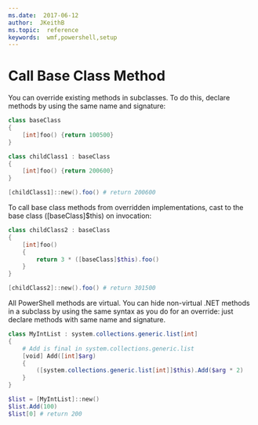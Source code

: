 ```yaml
---
ms.date:  2017-06-12
author:  JKeithB
ms.topic:  reference
keywords:  wmf,powershell,setup
---
```


# Call Base Class Method

You can override existing methods in subclasses. To do this, declare methods by using the same name and signature:

```powershell
class baseClass
{
	[int]foo() {return 100500}
}

class childClass1 : baseClass
{
	[int]foo() {return 200600}
}

[childClass1]::new().foo() # return 200600
```

To call base class methods from overridden implementations, cast to the base class ([baseClass]$this) on invocation:

```powershell
class childClass2 : baseClass
{
	[int]foo()
	{
		return 3 * ([baseClass]$this).foo()
	}
}

[childClass2]::new().foo() # return 301500
```

All PowerShell methods are virtual. You can hide non-virtual .NET methods in a subclass by using the same syntax as you do for an override: just declare methods with same name and signature.

```powershell
class MyIntList : system.collections.generic.list[int]
{
	# Add is final in system.collections.generic.list
	[void] Add([int]$arg)
	{
		([system.collections.generic.list[int]]$this).Add($arg * 2)
	}
}

$list = [MyIntList]::new()
$list.Add(100)
$list[0] # return 200
```

